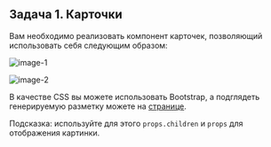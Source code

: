 ## Задача 1. Карточки  

Вам необходимо реализовать компонент карточек, позволяющий использовать себя следующим образом:   

![image-1](https://github.com/netology-code/ra16-homeworks/blob/ra-51/composition/cards/assets/card1.png)   

![image-2](https://github.com/netology-code/ra16-homeworks/blob/ra-51/composition/cards/assets/card2.png)  

В качестве CSS вы можете использовать Bootstrap, а подглядеть генерируемую разметку можете на [странице](https://getbootstrap.com/docs/4.3/components/card/).  

Подсказка: используйте для этого `props.children` и `props` для отображения картинки.  